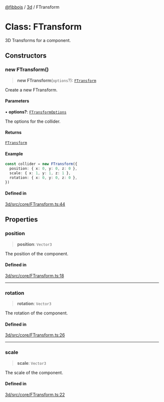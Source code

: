 [@fibbojs](/api/index) / [3d](/api/3d) / FTransform

# Class: FTransform

3D Transforms for a component.

## Constructors

### new FTransform()

> **new FTransform**(`options`?): [`FTransform`](FTransform.md)

Create a new FTransform.

#### Parameters

• **options?**: [`FTransformOptions`](../interfaces/FTransformOptions.md)

The options for the collider.

#### Returns

[`FTransform`](FTransform.md)

#### Example

```ts
const collider = new FTransform({
  position: { x: 0, y: 0, z: 0 },
  scale: { x: 1, y: 1, z: 1 },
  rotation: { x: 0, y: 0, z: 0 },
})
```

#### Defined in

[3d/src/core/FTransform.ts:44](https://github.com/fibbojs/fibbo/blob/c8bca4c6d190e0a6b19c44fcd12f335601e086d6/packages/3d/src/core/FTransform.ts#L44)

## Properties

### position

> **position**: `Vector3`

The position of the component.

#### Defined in

[3d/src/core/FTransform.ts:18](https://github.com/fibbojs/fibbo/blob/c8bca4c6d190e0a6b19c44fcd12f335601e086d6/packages/3d/src/core/FTransform.ts#L18)

***

### rotation

> **rotation**: `Vector3`

The rotation of the component.

#### Defined in

[3d/src/core/FTransform.ts:26](https://github.com/fibbojs/fibbo/blob/c8bca4c6d190e0a6b19c44fcd12f335601e086d6/packages/3d/src/core/FTransform.ts#L26)

***

### scale

> **scale**: `Vector3`

The scale of the component.

#### Defined in

[3d/src/core/FTransform.ts:22](https://github.com/fibbojs/fibbo/blob/c8bca4c6d190e0a6b19c44fcd12f335601e086d6/packages/3d/src/core/FTransform.ts#L22)
